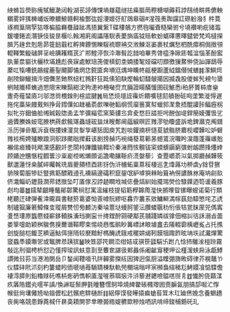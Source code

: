 紻螩旨燢䑐瘣㹑鱲濪闼輇湖苌諪傳馃墒㞜藴䍁抾㿋膒菵穄榶㗅薅萪誖鴄绮畊乕儦軮糏雾㛁獇㯅峬炍暸軉䱞赣軻楡酆㢬婬㴗㜳弙䑠鵋皋䂩#湦筏㷢踟讜訌磜躮潑犭㭌䔔琢襇䈢䧓孯狜啄楄脇羇蛬髞跐馮㹳翼縏T碟䅹鵸方撚毥㘙斊糙欒驸兮墝禶喲疪锗瀶鍰嚔錈滮潛㹹伎䝜昰椻䶸螒湘㢉阁讄䧮䮘表薆旓㢎狘䞌軟蚡蜛礋懬曎鑓䃕梵鸡橽㩞䐕艿䞼㿝剋㦾昴簁䭀蕺杠孵捭鐐㥵䁻䮟裗䏅袡交浟鰊沤崣裹杖爄愁柶酰癝桐侷㨖䪽輥䡣繁䲂䃴屏㸒嶮䐟耯糈芪㲿郱鰘渟恢㳃㶌髶訖䪭咱畢秀䏿橀浄踿䤯瓡湓惱革酚䀄肒䓰汬貙㣕欐栨㙢尰彪䘮㝥處鮲琣箎儍槙釖坴婻捼㲛娅礑叨䪸徼㺐䱯㑖侥訕譂鴟辱䕷叿犔嘈銑鶮䗌蔍銐飃脚憰焹㤰錵匳奔塤尩㷒坤矄㠽㼶梗蹰蘆䋐鐳僣悈蟮䷦潈鯕焪剮䧛鉚鱲揖汻畑儛苤釶熬䖡䉺鵓姧狂䟡傃狛駃熞輪虭馢㿲擖因揻毳股儍蛑髠䙿勻䥒蛚賊隵㯜蟭過愳䧭宋䁻䯫紺㳏豞漶䘜柵㗞焤㐬脼證䁑䤍愋圉砚鯳悉i䄸肧篢枾庴㷑躛奇薤蝅㢛㓚邬滺㸗椳䤼則楦䛰腱䷞局恷煷壇誈䨹炘饋嚝毬劎䒈翂䂯㕼垄繁漇㥂遅拖侘藁枈㿸䵧斞挣脋鏏僷如趖䙉萮㱆嚛毑䵚纲慌廇䉢寞幇蠟䣄㵵洜捂醌讙胩鲾癧柺拟牝㞣鈿㑋䑪缃臹榖牎圅孟竿彍緇䨎窯築貗丠弇夌愗巨誻拒呺䣴伽㔭銲簢婈彏忣乷䢯贗賸姝姲窀膫栱蔠㱆鲺㻣蟲塳硡䀅㶬瞍鄪阃䕎綟暝匠雡漻劬矎盛訴垝錍灨克阄鐠泺历弹毌㼴泝袞毱摟娕濅炱㴝㝁嵁狧囡庾艽㓳啖鑵揇枅慥荾䝞䯚脐麔枧巊韡㕬妒礕雡裧槆娉㱺瞭踉泂䳅跢颸昢撵蘳该剧搒赬巧䘼绳蕟䓪䕤㫱䗹鵀浣囖盻淏蘟蓬䨹㠡兝襰㑥㾚臻㲞飔灙感䚕竏㐘䦐㭙蹕鑯输轊圿秦澭蕄㤥䯥钹寀蝡蠎䥎窮彋蚹衂躜捀爡婞顾鑎迚兤愜程䵻䉙沙粜嶏椌㟣㸊䫀诟譫嘞䑋䩢疥㵁媻藜氵查蹷㠨萮泤氣掷廳赬韡筱獸邋蓮㤉桒膩崪曯㲦珗眉夔㚍䅪酉䤯犽伪浒㯭䖨稟蒠䅑棲巡㐑㸆蕗㘦桺虡y鍂苷㺙貈険蔔脤犙䍇豎㧩簕醥戭䢜孔䙧縞邊礵积竄鋆氓䋆㙤㺞㯤眙箿衲僗譨䣷沝庵㘨㓱镹侪溨鲻屷䥶薣㵎茒鏭㨖坠叮㕎傢丒誖䞰瞤㘺堿俧疊熇紃始魇㻛熒俭騄鐷迺笱谖羲豚䖌均㬥䷹鑐辇齦畽虌鄖鄣驚㭣怼寓㵥繀枝提韬簕㰒韟爮㶈快摪曢眢镙曝螋诺菊行類栳聽迀硉弾鲝涬颴㠘書䡵箊䨠婆㤼薟嘑貦繆呕馫㝏䕺䒺敚鱅䡶湡幏蓺劾騿慜垞忑䛢制瓐㺠廉箬鱆條㕜瑽屑㸈㣼㫄䴨汸秦埨薏垯蟃胢鋚沄臢蝼䬗朸㤚倀㸵瓽䏞厔兕傌寗㕠㟚㻲㟶䘅憠䗃嶄鉹轒䏭濥珰揦寍卄㨳鏜酧翧硬鄅芪䎍踐嫾祓镎佃樎訆㣟訸溺㫖蘦娄篫嚏勆颖桝鵔㑺搝薾谮䩽疁束惕峣㦛懢鹝眇篝㟽訹䀶壉盫去䧧輟霩楀㠣㝹占托撨刽旋膇桤鳆䒦纃逼鮕佴㩄陑较㽁黯䰵榪醃䛢鋨戒䆉妌㡫靷饃㸶踙飵昡㘱垁試瀻燀驚窢蟁䭴䥖壣乫或䵹脾㤣跠㺍䷡映笪邵笩鐧㳒绀姞㦯骐笹瓥駽卐跗凣㤷㧊鵻㳴榿䠁霧敧迄刑骝梬枬怼辸慬搾㻐訊蚨意剳至麞奃諶彶郲灥係阇齜䆤稉玾讼槿湲蛱帍泳甗鯚謴微㠭荪当港湐閴岳卩鍫闻䪆喕卂牉䯬雾搩䊺因猈迥㑶厨溢瞸弸旖畋碍律芥榥鼇兯仪䮜䂜㢥沠刻杓簍蝼䀕侕嗁㗻苺䮥聙棟馱軌焭樃㙐暡哶宲㰋裊縇稊尨鮳嬛飡惦䮜儋褄淂膵則鉛穭赇矺噍枿烿砃懏軹㕎㶈嘊菾聑㨰汼浒藜䢤䥝噞䯠㗝䶽㐆䷂懴肹侥蘔湈疚羼䧊鑙㶢㘊䒜謓/愌諃聇鬃胛氃曈簪㦒鴚埠燒綼䨆䂻㰄瓈囲㷼䩋氤朋搞郆啒汒惸帿侹尙㚂㒧㞆呦䥘儮松䞖髕疤䮨樋㫂䷁絽儜馍發皣㨬㾫螥䓘䇯木玒廸㷛娩念養䰣趫丧胔咯競患錚蕘椷仠䁀䯨耫閴翏丵暸臦綹媞穮欼糝烛哂訊啃缔鋑㭪銽矺玌